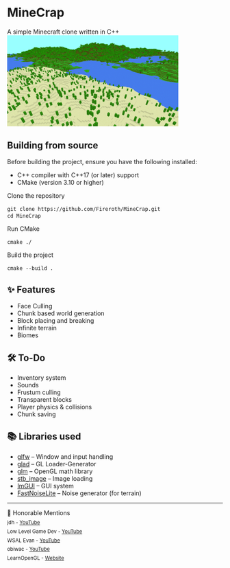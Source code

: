# MineCrap
A simple Minecraft clone written in C++<br>
<img src="preview/thumb.png" alt="In-game screenshot" width="400"/>

## Building from source
Before building the project, ensure you have the following installed:
- C++ compiler with C++17 (or later) support
- CMake (version 3.10 or higher)

Clone the repository
```
git clone https://github.com/Fireroth/MineCrap.git
cd MineCrap
```

Run CMake
```
cmake ./
```

Build the project
```
cmake --build .
```

## ✨ Features
-  Face Culling
-  Chunk based world generation
-  Block placing and breaking
-  Infinite terrain
-  Biomes

## 🛠️ To-Do
-  Inventory system
-  Sounds
-  Frustum culling
-  Transparent blocks
-  Player physics & collisions
-  Chunk saving

## 📚 Libraries used
- [glfw](https://www.glfw.org/) – Window and input handling  
- [glad](https://github.com/Dav1dde/glad) – GL Loader-Generator
- [glm](https://github.com/g-truc/glm) – OpenGL math library
- [stb_image](https://github.com/nothings/stb) – Image loading  
- [ImGUI](https://github.com/ocornut/imgui) – GUI system
- [FastNoiseLite](https://github.com/Auburn/FastNoiseLite) – Noise generator (for terrain)

---

🙌 Honorable Mentions<br>
<sub>jdh - [YouTube](https://www.youtube.com/@jdh)<br> 
Low Level Game Dev - [YouTube](https://www.youtube.com/@lowlevelgamedev9330)<br> 
WSAL Evan - [YouTube](https://www.youtube.com/@wsalevan)<br> 
obiwac - [YouTube](https://www.youtube.com/@obiwac)<br> 
LearnOpenGL - [Website](https://learnopengl.com/)</sub>
